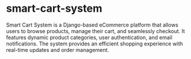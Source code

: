 # smart-cart-system
Smart Cart System is a Django-based eCommerce platform that allows users to browse products, manage their cart, and seamlessly checkout. It features dynamic product categories, user authentication, and email notifications. The system provides an efficient shopping experience with real-time updates and order management.
